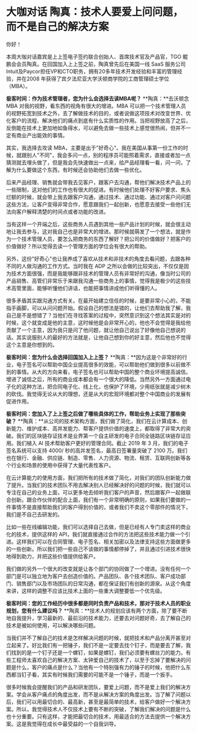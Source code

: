 # 大咖对话 陶真：技术人要爱上问问题，而不是自己的解决方案

你好！

本周大咖对话嘉宾是上上签电子签约联合创始人、首席技术官及产品官，TGO
鲲鹏会会员陶真。在回国加入上上签之前，陶真曾先后在美国一线 SaaS
服务公司Intuit及Paycor担任VP和CTO职务，拥有20多年技术开发经验和丰富的管理经验，并在2008
年获得了宾夕法尼亚大学沃顿商学院的工商管理硕士学位（MBA）。

**极客时间：作为技术管理者，您为什么会选择去读MBA呢？**
**陶真：**去沃顿念 MBA 对我的视野，看东西的视角有很大的增进。MBA
可以把一个技术管理人员的视野拓宽到技术之外，去了解做技术的目的，或者说做这项技术对改变世界、优化客户的流程、解决他们的痛点到底有什么实质性的作用。当把视野放高了之后，反倒能在技术上更加地如鱼得水，可以避免去做一些技术上感觉很热闹，但并不一定有商业产出能效的事情。

其实，我选择去攻读
MBA，主要是出于"好奇心"。我在美国从事第一份工作的时候，就跟别人"不同"，我会多问一点，别的程序员可能照着需求，直接或者加一点猜测就去埋头做了，但是我会先快速做出一点来，给产品经理看一看，问一问，了解为什么要做这个东西，有时候还会协助他们去做一些优化。

后来产品经理、销售就会带我去见客户，跟客户去沟通，帮他们解决技术产品上的一些限制，这对他们的工作也有很大的促进。有时候他们处理不好客户要求、焦头烂额的时候，就会带上我去跟客户沟通，通过技术、通过功能、通过对客户问问题这些方法，让客户变得非常合作，愿意跟我们一起创新，也愿意去接受一些他们无法向客户解释清楚的时间点或者功能的改进。

当有这样一个开端之后，这些商务人员遇到其他一些产品计划的时候，就会很主动地让我去参与，这对我自己也是非常大的增进。那时候就萌发了一个想法，就是作为一个技术管理人员，要怎么把商务的东西了解好？把公司的价值做好？把客户的价值做好？所以觉得去读一个管理方面的学位会有很大的帮助。

另外，这份"好奇心"也让我养成了喜欢从技术和非技术的角度去看问题，去跟各种不同的人做沟通的工作方式。当时我在
ADP
之所以会做的比较突出，不仅仅是因为技术方面很强，而是我能够跟非技术的管理人员有非常好的沟通，像当时公司的产品销售、高管们非常乐于来跟我沟通一些商务上的事情，觉得我是极少的这些技术高管里面，能够听懂他们讲话，也能把事情讲成他们听得懂的人。

很多矛盾其实跟沟通方式有关。在最开始建立信任的时候，是要非常小心的，不能指手画脚，可以从问问题开始。假设自己的想法是错的，让他们去帮助我了解，我自己是不是想错了？当他们在寻找答案的过程中，突然意识到这个想法其实是对的时候，这个就变成是他的主意，这时候他是会非常开心的，他也不会觉得是我给他贡献了一个主意，因为我只是问了他问题，就让他自己说出了好像他自己想说的话。其实说服别人的最好的方法就是，让他自己想到你的好主意，然后他也不觉得这个主意是你想到的。

**极客时间：您为什么会选择回国加入上上签？**
**陶真：**因为这是个非常好的行业，电子签名可以帮助中国企业提高很多的效能，可以帮助他们做到很多以前做不到的事情。从大的方向来看，电子签名也可以帮助中国的整个商业环境提高诚信。增进了诚信之后，所有的商业成本都会有一个很大的降低。当然另外一方面通过电子化的这种方法，把合同电子化、线上化，也保护了环境，少用纸张就是减少树木的砍伐。我觉得无论从大的理想，还是从大的宏观环境都对整个中国商业的发展有促进作用。

**极客时间：您加入了上上签之后做了哪些具体的工作，帮助业务上实现了那些突破？**
**陶真：**从公司的技术架构方面，我们做了简化，我们在云计算成本、创新能力、维护成本、高并发能力、帮客户提供价值的速度上，都取得了非常大的突破。我们的区块链存证技术是业界第一个自主研发的电子合同全链路区块链存证应用。我们植入
AI 技术帮助客户更好的管理合同。截止 2019 年 3
月，我们的电子签名系统可以支持 4000/ 秒的高并发签名，最高日签署量突破了
2100
万。我们也在银行、金融、供应链、制造、零售、人力资源、物流、租赁、互联网创新等各个行业和场景的使用中获得了大量代表性客户。

在云计算能力的使用方面，我们把所有的技术做了简化，对我们的团队创新能力做了提升。当我们的技术团队不用去解决别人已经解决好的问题的时候，我们就可以专注在自己的业务上面，可以更多地去倾听我们客户的声音，然后跟客户一起做联合创新。跟合作伙伴的配合上面，我们有一个非常明确的原则，如果我们要做的一件事情不是直接帮助我们的客户得到价值的，或者我们不卖这个零部件的情况下，我们是不自己去研发的。

比如一些在线编辑功能，我们可以选择自己去做，但是已经有人专门卖这样的商业化的技术，提供这样的
API，我们就直接通过合作的方法把这些技术能力做一个引进。这样我们可以在合同管理、电子签名、相关加密以及法律支持这些方面做更多的一些创新。所以我们把一些自己不该做的事情都停掉了，并且通过引进技术很快地得到助力，并把这些价值提供给客户。

我们做的另外一个很大的改变就是让各个部门的协同做了一个增进。没有任何一个部门是可以独立地为客户去创造价值的。产品团队、各个技术团队、客户成功部门、销售部门以及市场团队的日常沟通，都在保证我们有创新的源泉。从这个角度来讲，这样的调整不应该比技术上面的一些重大调整要低一个优先级。

**极客时间：您的工作经历中很多都是同时负责产品和技术，那对于技术人员的职业规划，您有什么建议吗？**
**陶真：**技术人的规划应该有两个方面，除了要不断地自我提升，学习最新的、最前沿的技术能力，还要去对问题好奇，去了解自己的技术是被如何使用，可以解决哪些问题。

当我们并不了解自己的技术是怎样解决问题的时候，就把技术和产品分离开甚至对立起来了。好比我们有一把锤子，我们不是一定要去找个钉子，而是要去了解，我们找到的是一个钉子还是一个螺钉，如果是螺钉，我们必须要有螺丝刀的能力。有些工程师太喜欢自己的解决方案、太钟爱自己的技术了，以至于忘掉了要解决的问题是什么，客户的痛点是什么？当他有一个特别强有力的锤子的时候，他把什么东西都当钉子看，其实有时候我们需要的可能不是一个锤子，而是一个扳手。

很多时候我会提醒我们的产品和研发团队，要爱上问题，而不是爱上我们的解决方案。学会从客户痛点的角度出发，而不是从解决方案的角度出发。当了解了问题以后，我们可以用最切合的、最高新，甚至是最简单的技术，给客户做好一个解决方案。所以，我觉得技术人不仅技术上要有不断的突破，了解我们解决的问题是什么也十分重要。只有这样，才能把最切合的技术，用最适合的方法去提供一个解决方案。这是我觉得在成长中最受益的一个自我训导。
